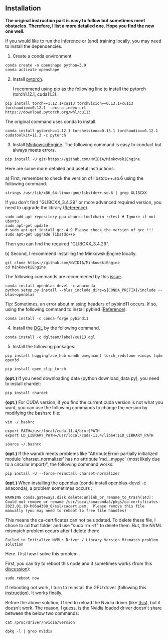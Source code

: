 ## Installation

**The original instruction part is easy to follow but sometimes meet obstacles. Therefore, I list a more detailed one. Hope you find the new one well.**

If you would like to run the inference or (and) training locally, you may need to install the dependencies.

1. Create a conda environment 

```
conda create -n openshape python=3.9
conda activate openshape
```

2. Install [pytorch](https://pytorch.org/get-started/previous-versions/).

   I recommend using pip as the following line to install the pytorch (torch1.12.1, cuda11.3).

```
pip install torch==1.12.1+cu113 torchvision==0.13.1+cu113 torchaudio==0.12.1 --extra-index-url https://download.pytorch.org/whl/cu113
```

   The original command uses conda to install.
```
conda install pytorch==1.12.1 torchvision==0.13.1 torchaudio==0.12.1 cudatoolkit=11.3 -c pytorch
```

3. Install [MinkowskiEngine](https://nvidia.github.io/MinkowskiEngine/quick_start.html).
   The following command is easy to conduct but always meets errors.
```
pip install -U git+https://github.com/NVIDIA/MinkowskiEngine
```
  Here are some more detailed and useful instructions:
  
  a) First, remember to check the version of libstdc++.so.6 using the following command.

```
strings /usr/lib/x86_64-linux-gnu/libstdc++.so.6 | grep GLIBCXX
```
  If you don't find "GLIBCXX_3.4.29" or more advanced required version, you need to upgrade the library ([Reference](https://stackoverflow.com/questions/65349875/where-can-i-find-glibcxx-3-4-29)).
```
sudo add-apt-repository ppa:ubuntu-toolchain-r/test # Ignore if not ubuntu
sudo apt-get update
# sudo apt-get install gcc-4.9 Please check the version of gcc !!!
sudo apt-get upgrade libstdc++6
```
  Then you can find the required "GLIBCXX_3.4.29".
  
  b) Second, I recommend installing the MinkowskiEngine locally.
```
git clone https://github.com/NVIDIA/MinkowskiEngine
cd MinkowskiEngine
```
  The following commands are recommened by this [issue](https://github.com/NVIDIA/MinkowskiEngine/issues/300).
  
```
conda install openblas-devel -c anaconda
python setup.py install --blas_include_dirs=${CONDA_PREFIX}/include --blas=openblas
```
   Tip: Sometimes, an error about missing headers of pybind11 occurs. If so, using the following command to install pybind ([Reference](https://pybind11.readthedocs.io/en/stable/installing.html#)).

```
conda install -c conda-forge pybind11
```
   
4. Install the [DGL](https://www.dgl.ai/pages/start.html) by the following command.
```
conda install -c dglteam/label/cu113 dgl
```
5. Install the following packages:
```
pip install huggingface_hub wandb omegaconf torch_redstone einops tqdm open3d 
```
```
pip install open_clip_torch
```
**(opt.)** If you need downloading data (python download_data.py), you need to install chardet:
```
pip install chardet
```
**(opt.)** For CUDA version, if you find the current cuda version is not what you want, you can use the following commands to change the version by modifying the bashsrc file:
```
vim ~/.bashrc
```

```
export PATH=/usr/local/cuda-11.4/bin:$PATH
export LD_LIBRARY_PATH=/usr/local/cuda-11.4/lib64:$LD_LIBRARY_PATH
```

```
source ~/.bashrc
```
**(opt.)** If the wandb meets problems like "AttributeError: partially initialized module 'charset_normalizer' has no attribute 'md__mypyc' (most likely due to a circular import)", the following command works:
```
pip install -U --force-reinstall charset-normalizer
```

**(opt.)** When installing the openblas (conda install openblas-devel -c anaconda), a problem sometimes occurs :
```
WARNING conda.gateways.disk.delete:unlink_or_rename_to_trash(143): Could not remove or rename /usr/local/anaconda3/pkgs/ca-certificates-2023.01.10-h06a4308_0/ssl/cacert.pem.  Please remove this file manually (you may need to reboot to free file handles)
```
This means the ca-certificates can not be updated. To delete these file, I chose to cd that folder and use "sudo rm -rf" to delete them. But, the NVML mismatch problem occurs after I delete them:

```
Failed to Initialize NVML: Driver / Library Version Mismatch problem solution
```
Here. I list how I solve this problem.

First, you can try to reboot this node and it sometimes works (from this [discussion](https://stackoverflow.com/questions/43022843/nvidia-nvml-driver-library-version-mismatch/45319156#45319156)):
```
sudo reboot now
```
If rebooting not work, I turn to reinstall the GPU driver (following this [instruction](https://waydo.xyz/soft/linux/ubuntu-nvidia-apt/)). It works finally.

Before the above solution, I tried to reload the Nvidia driver (like [this](https://askubuntu.com/questions/1166317/module-nvidia-is-in-use-but-there-are-no-processes-running-on-the-gpu)), but it doesn't work. The reason, I guess, is the Nvidia loaded driver doesn't share between the below two commands:

```
cat /proc/driver/nvidia/version
```

```
dpkg -l | grep nvidia
```


